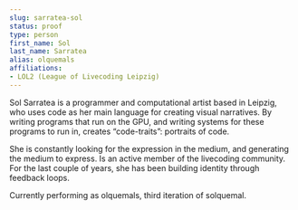 ```yaml
---
slug: sarratea-sol
status: proof
type: person
first_name: Sol
last_name: Sarratea
alias: olquemals
affiliations:
- LOL2 (League of Livecoding Leipzig)
---
```


Sol Sarratea is a programmer and computational artist based in Leipzig, who uses code as her
main language for creating visual narratives. By writing programs that run on the GPU, and
writing systems for these programs to run in, creates “code-traits”: portraits of code.

She is constantly looking for the expression in the medium, and generating the medium to
express. Is an active member of the livecoding community. For the last couple of years, she has
been building identity through feedback loops.

Currently performing as olquemals, third iteration of solquemal.

